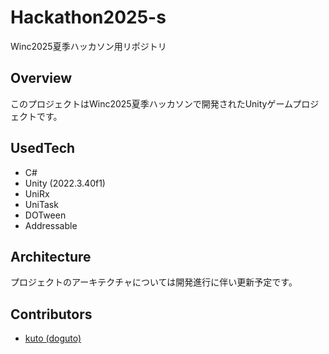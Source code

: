 # Hackathon2025-s
Winc2025夏季ハッカソン用リポジトリ

## Overview

このプロジェクトはWinc2025夏季ハッカソンで開発されたUnityゲームプロジェクトです。

## UsedTech
* C#
* Unity (2022.3.40f1)
* UniRx
* UniTask
* DOTween
* Addressable

## Architecture

プロジェクトのアーキテクチャについては開発進行に伴い更新予定です。

## Contributors

* [kuto (doguto)](https://github.com/doguto)